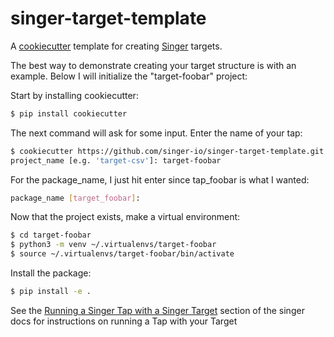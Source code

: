 # singer-target-template
A [cookiecutter](https://github.com/audreyr/cookiecutter) template for creating
[Singer](https://github.com/singer-io) targets.

The best way to demonstrate creating your target structure is with an example.
Below I will initialize the "target-foobar" project:

Start by installing cookiecutter:
```bash
$ pip install cookiecutter
```

The next command will ask for some input.  Enter the name of your tap:
```bash
$ cookiecutter https://github.com/singer-io/singer-target-template.git
project_name [e.g. 'target-csv']: target-foobar
```

For the package_name, I just hit enter since tap_foobar is what I wanted:
```bash
package_name [target_foobar]:
```

Now that the project exists, make a virtual environment:
```bash
$ cd target-foobar
$ python3 -m venv ~/.virtualenvs/target-foobar
$ source ~/.virtualenvs/target-foobar/bin/activate
```
Install the package:
```bash
$ pip install -e .
```
See the [Running a Singer Tap with a Singer Target](https://github.com/singer-io/getting-started/blob/master/docs/RUNNING_AND_DEVELOPING.md#running-a-singer-tap-with-a-singer-target) section of the singer docs for instructions on running a Tap with your Target
